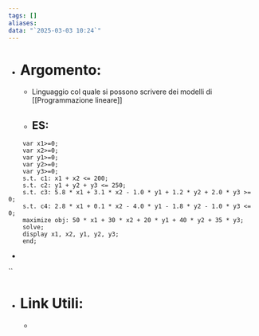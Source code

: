 ```yaml
---
tags: []
aliases: 
data: "`2025-03-03 10:24`"
---
```

- # Argomento:
	- Linguaggio col quale si possono scrivere dei modelli di [[Programmazione lineare]] 
	- ## ES:
```MathProg
	var x1>=0;
	var x2>=0;
	var y1>=0;
	var y2>=0;
	var y3>=0;
	s.t. c1: x1 + x2 <= 200;
	s.t. c2: y1 + y2 + y3 <= 250;
	s.t. c3: 5.8 * x1 + 3.1 * x2 - 1.0 * y1 + 1.2 * y2 + 2.0 * y3 >= 0;
	s.t. c4: 2.8 * x1 + 0.1 * x2 - 4.0 * y1 - 1.8 * y2 - 1.0 * y3 <= 0;
	maximize obj: 50 * x1 + 30 * x2 + 20 * y1 + 40 * y2 + 35 * y3;
	solve;
	display x1, x2, y1, y2, y3;
	end;
```
- 
``
- # Link Utili:
	- 